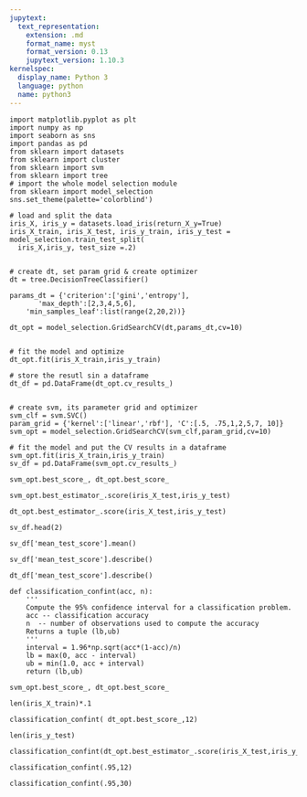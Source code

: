 ```yaml
---
jupytext:
  text_representation:
    extension: .md
    format_name: myst
    format_version: 0.13
    jupytext_version: 1.10.3
kernelspec:
  display_name: Python 3
  language: python
  name: python3
---
```


```{code-cell} ipython3
import matplotlib.pyplot as plt
import numpy as np
import seaborn as sns
import pandas as pd
from sklearn import datasets
from sklearn import cluster
from sklearn import svm
from sklearn import tree
# import the whole model selection module
from sklearn import model_selection
sns.set_theme(palette='colorblind')

# load and split the data
iris_X, iris_y = datasets.load_iris(return_X_y=True)
iris_X_train, iris_X_test, iris_y_train, iris_y_test = model_selection.train_test_split(
  iris_X,iris_y, test_size =.2)


# create dt, set param grid & create optimizer
dt = tree.DecisionTreeClassifier()

params_dt = {'criterion':['gini','entropy'],
       'max_depth':[2,3,4,5,6],
    'min_samples_leaf':list(range(2,20,2))}

dt_opt = model_selection.GridSearchCV(dt,params_dt,cv=10)


# fit the model and optimize
dt_opt.fit(iris_X_train,iris_y_train)

# store the resutl sin a dataframe
dt_df = pd.DataFrame(dt_opt.cv_results_)


# create svm, its parameter grid and optimizer
svm_clf = svm.SVC()
param_grid = {'kernel':['linear','rbf'], 'C':[.5, .75,1,2,5,7, 10]}
svm_opt = model_selection.GridSearchCV(svm_clf,param_grid,cv=10)

# fit the model and put the CV results in a dataframe
svm_opt.fit(iris_X_train,iris_y_train)
sv_df = pd.DataFrame(svm_opt.cv_results_)
```

```{code-cell} ipython3
svm_opt.best_score_, dt_opt.best_score_
```

```{code-cell} ipython3
svm_opt.best_estimator_.score(iris_X_test,iris_y_test)
```

```{code-cell} ipython3
dt_opt.best_estimator_.score(iris_X_test,iris_y_test)
```

```{code-cell} ipython3
sv_df.head(2)
```

```{code-cell} ipython3
sv_df['mean_test_score'].mean()
```

```{code-cell} ipython3
sv_df['mean_test_score'].describe()
```

```{code-cell} ipython3
dt_df['mean_test_score'].describe()
```

```{code-cell} ipython3
def classification_confint(acc, n):
    '''
    Compute the 95% confidence interval for a classification problem.
    acc -- classification accuracy
    n  -- number of observations used to compute the accuracy
    Returns a tuple (lb,ub)
    '''
    interval = 1.96*np.sqrt(acc*(1-acc)/n)
    lb = max(0, acc - interval)
    ub = min(1.0, acc + interval)
    return (lb,ub)
```

```{code-cell} ipython3
svm_opt.best_score_, dt_opt.best_score_
```

```{code-cell} ipython3
len(iris_X_train)*.1
```

```{code-cell} ipython3
classification_confint( dt_opt.best_score_,12)
```

```{code-cell} ipython3
len(iris_y_test)
```

```{code-cell} ipython3
classification_confint(dt_opt.best_estimator_.score(iris_X_test,iris_y_test),len(iris_y_test))
```

```{code-cell} ipython3
classification_confint(.95,12)
```

```{code-cell} ipython3
classification_confint(.95,30)
```

```{code-cell} ipython3

```
